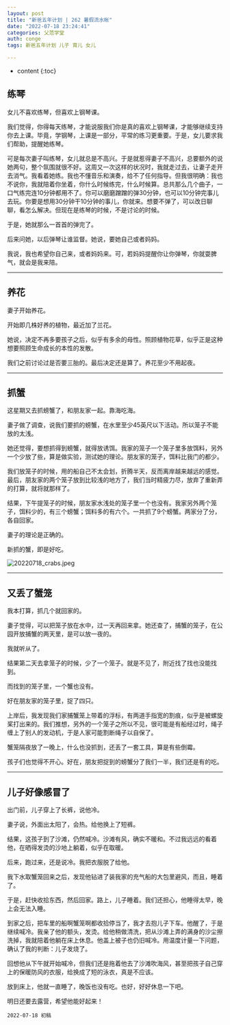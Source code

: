 ```yaml
---
layout: post
title: "新爸五年计划 | 262 暑假流水帐"
date: "2022-07-18 23:24:41"
categories: 父范学堂
auth: conge
tags: 新爸五年计划 儿子 育儿 女儿

---
```

* content
{:toc}


## 练琴

女儿不喜欢练琴，但喜欢上钢琴课。

我们觉得，你得每天练琴，才能说服我们你是真的喜欢上钢琴课，才能够继续支持你去上课。毕竟，学钢琴，上课是一部分，平常的练习更重要。于是，女儿要求我们帮助，提醒她练琴。

可是每次妻子叫练琴，女儿就总是不高兴。于是就惹得妻子不高兴，总要额外的说她两句，整个氛围就很不好。这周又一次这样的状况时，我就走过去，让妻子走开去消气。我看着她练。我也不懂音乐和演奏，给不了任何指导。但我很明确：我也不说你，我就陪着你坐着，你什么时候练完，什么时候算。总共那么几个曲子，一口气练完连10分钟都用不了。你可以磨磨蹭蹭的弹30分钟，也可以10分钟完事儿去玩。你要是想用30分钟干10分钟的事儿，你就来。想要不弹了，可以改日聊聊，看怎么解决。但现在是练琴的时候，不是讨论的时候。

于是，她就那么一首首的弹完了。

后来问她，以后弹琴让谁监督。她说，要她自己或者妈妈。

我说，我也希望你自己来，或者妈妈来。可，若妈妈提醒你让你弹琴，你就耍脾气，就会是我来陪。





-------

## 养花

妻子开始养花。

开始即几株好养的植物，最近加了兰花。

她说，决定不再多要孩子之后，似乎有多余的母性。照顾植物花草，似乎正是这种想要照顾生命成长的本性的发散。

我们之前讨论过是否要三胎的。最后决定还是算了。养花至少不用起夜。

----

## 抓蟹

这星期又去抓螃蟹了，和朋友家一起。靠海吃海。

妻子做了调查，说我们要抓的螃蟹，在水里至少45英尺以下活动。所以笼子不能放的太浅。

她还觉得，要想抓得到螃蟹，就得放诱饵。我家的笼子一个笼子里多放饵料，另外一个少放了些，算是做实验，测试她的理论。朋友家的笼子，饵料比我门的都少。

我们放笼子的时候，用的船自己不太会划，折腾半天，反而离岸越来越远的感觉。最后，朋友家的两个笼子放到比较浅的地方了，我们当时精疲力尽，放弃了重新弄的打算，就将就那样了。

结果，下午提笼子的时候，朋友家水浅处的笼子里一个也没有。我家另外两个笼子，饵料少的，有三个螃蟹；饵料多的有六个。一共抓了9个螃蟹。两家分了分，各自回家。

妻子的理论是正确的。

新抓的蟹，即是好吃。

![20220718_crabs.jpeg](https://s2.loli.net/2022/07/19/SFYOBrZQVJxAkhI.jpg)

---

## 又丢了蟹笼

我本打算，抓几个就回家的。

妻子觉得，可以把笼子放在水中，过一天再回来拿。她还查了，捕蟹的笼子，在公园开放捕蟹的两天里，是可以放一夜的。

我就听从了。

结果第二天去拿笼子的时候，少了一个笼子。就是不见了，附近找了找也没能找到。

而找到的笼子里，一个蟹也没有。

好在朋友家的笼子里，捉了四只。

上岸后，我发现我们家捕蟹笼上带着的浮标，有两道手指宽的割痕，似乎是被螺旋桨打出来的。我们推想，另外的一个笼子之所以不见，很可能是有船经过时，绳子缠上了别人的发动机，于是人家可能割断绳子以自保了。

蟹笼隔夜放了一晚上，什么也没抓到，还丢了一套工具，算是有些倒霉。

孩子们也觉得不开心。好在，朋友把捉到的螃蟹分了我们一半，我们还是有的吃。

----

## 儿子好像感冒了

出门前，儿子穿上了长裤，说他冷。

妻子说，外面出太阳了，会热。给他换上了短裤。

结果，这孩子到了沙滩，仍然喊冷。沙滩有风，确实不暖和。不过我远远的看着他，在晒得发烫的沙地上躺着，似乎在取暖。

后来，跑过来，还是说冷。我把衣服脱了给他。

我下水取蟹笼回来之后，发现他钻进了装我家的充气船的大包里避风，而且，睡着了。

于是，赶快收拾东西，然后回家。路上，儿子睡着。我们还担心，他睡得太早，晚上会无法入睡。

到家之后，把车里的船啊蟹笼啊都收拾停当了，我才去抱儿子下车。他醒了，于是继续喊冷。我亲了他的额头，发烫。给他稍做清洗，把从沙滩上弄的满身的沙尘擦洗掉，我就陪着他躺在床上休息。他盖上被子也仍旧喊冷。用温度计量一下问题，确认了我的判断：儿子发烧了。

回想他从下午就开始喊冷，但我们还是拖着他去了沙滩吹海风，甚至把孩子自己穿上的保暖防风的衣服，给换成了短的泳衣，真是不应该。

放到床上，他就一直睡了，晚饭也没有吃。也好，好好休息一下吧。

明日还要去露营，希望他能好起来！


```
2022-07-18 初稿
```
